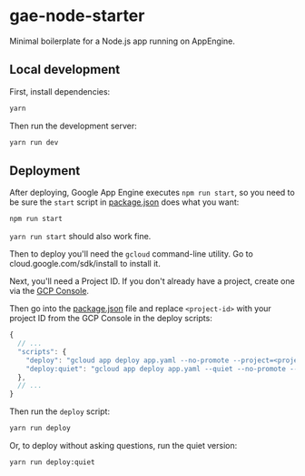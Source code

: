 # gae-node-starter

Minimal boilerplate for a Node.js app running on AppEngine.


## Local development

First, install dependencies:

``` sh
yarn
```

Then run the development server:

``` sh
yarn run dev
```

## Deployment

After deploying, Google App Engine executes `npm run start`, so you need to be sure the `start` script in
[package.json](package.json) does what you want:

``` sh
npm run start
```

`yarn run start` should also work fine.

Then to deploy you'll need the `gcloud` command-line utility. Go to cloud.google.com/sdk/install to install it.

Next, you'll need a Project ID. If you don't already have a project, create one via the [GCP Console][gcp-console].

Then go into the [package.json](package.json) file and replace `<project-id>` with your project ID from the GCP Console
in the deploy scripts:

``` js
{
  // ...
  "scripts": {
    "deploy": "gcloud app deploy app.yaml --no-promote --project=<project-id>",
    "deploy:quiet": "gcloud app deploy app.yaml --quiet --no-promote --project=<project-id>"
  },
  // ...
}
```

Then run the `deploy` script:

``` sh
yarn run deploy
```

Or, to deploy without asking questions, run the quiet version: 

``` sh
yarn run deploy:quiet
```

[gcloud-install]: https://cloud.google.com/sdk/install
[gcp-console]: https://console.cloud.google.com
